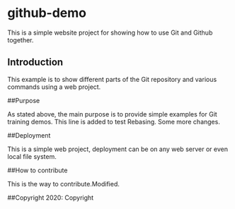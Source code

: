 # github-demo

This is a simple website project for showing how to use Git and Github together.

## Introduction

This example is to show different parts of the Git repository and various commands using a web project.

##Purpose

As stated above, the main purpose is to provide simple examples for Git training demos. This line is added to test Rebasing. Some more changes.

##Deployment

This is a simple web project, deployment can be on any web server or even local file system.

##How to contribute

This is the way to contribute.Modified.

##Copyright
2020: Copyright
